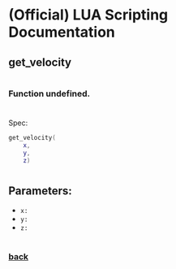 
# (Official) LUA Scripting Documentation

## get_velocity
#
### Function undefined.
#
Spec:
```lua
get_velocity(
	x,
	y,
	z)
```
#
## Parameters:
- `x:` 
- `y:` 
- `z:` 
#
### [back](../other)
